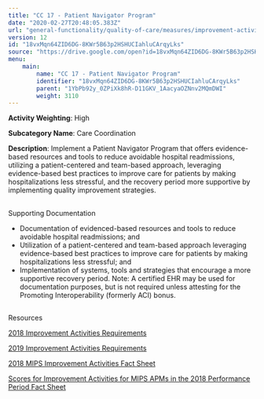 ```yaml
---
title: "CC 17 - Patient Navigator Program"
date: "2020-02-27T20:48:05.383Z"
url: "general-functionality/quality-of-care/measures/improvement-activities-measures/2018-improvement-activities/cc-17-patient-navigator-program.html"
version: 12
id: "18vxMqn64ZID6DG-8KWr5B63p2HSHUCIahluCArqyLks"
source: "https://drive.google.com/open?id=18vxMqn64ZID6DG-8KWr5B63p2HSHUCIahluCArqyLks"
menu:
    main:
        name: "CC 17 - Patient Navigator Program"
        identifier: "18vxMqn64ZID6DG-8KWr5B63p2HSHUCIahluCArqyLks"
        parent: "1YbPb92y_0ZPiXk8hR-D11GKV_1AacyaOZNnv2MQmDWI"
        weight: 3110
---
```









**Activity Weighting**: High

**Subcategory Name**: Care Coordination

**Description**: Implement a Patient Navigator Program that offers evidence-based resources and tools to reduce avoidable hospital readmissions, utilizing a patient-centered and team-based approach, leveraging evidence-based best practices to improve care for patients by making hospitalizations less stressful, and the recovery period more supportive by implementing quality improvement strategies.







## 

Supporting Documentation

* Documentation of evidenced-based resources and tools to reduce avoidable hospital readmissions; and
* Utilization of a patient-centered and team-based approach leveraging evidence-based best practices to improve care for patients by making hospitalizations less stressful; and
* Implementation of systems, tools and strategies that encourage a more supportive recovery period. Note: A certified EHR may be used for documentation purposes, but is not required unless attesting for the Promoting Interoperability (formerly ACI) bonus.







## 

Resources

[2018 Improvement Activities Requirements](https://qpp.cms.gov/mips/improvement-activities?py=2018)

[2019 Improvement Activities Requirements](https://qpp.cms.gov/mips/improvement-activities?py=2019)

[2018 MIPS Improvement Activities Fact Sheet](https://qpp.cms.gov/resource/2018%20MIPS%20Improvement%20Activities%20Fact%20Sheet)

[Scores for Improvement Activities for MIPS APMs in the 2018 Performance Period Fact Sheet](https://qpp.cms.gov/resource/2018%20MIPS%20APMs%20improvement%20Activities%20scores%20fact%20sheet)

